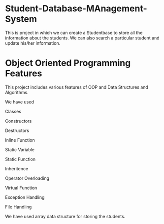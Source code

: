 # Student-Database-MAnagement-System
This is project in which we can create a Studentbase to store all the information about the students.  We can also search a particular student and update his/her information.


# Object Oriented Programming Features
This project includes various features of OOP and Data Structures and Algorithms.

We have used

Classes

Constructors

Destructors

Inline Function

Static Variable

Static Function

Inheritence

Operator Overloading

Virtual Function

Exception Handling

File Handling

We have used array data structure for storing the students.
